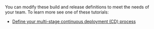 You can modify these build and release definitions to meet the needs of your team. To learn more see one of these tutorials:

[//]: # (TODO: change these links to new azure specific tutorials)

* [Define your multi-stage continuous deployment (CD) process](../../tutorials/define-multistage-release-process.md)